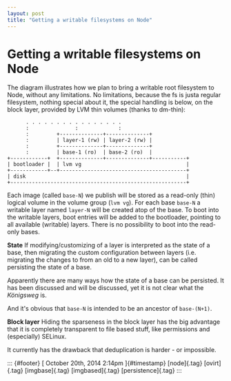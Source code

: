 ```yaml
---
layout: post
title: "Getting a writable filesystems on Node"
---
```



Getting a writable filesystems on Node
======================================

The diagram illustrates how we plan to bring a writable root filesystem
to Node, without any limitations. No limitations, because the fs is
justa regular filesystem, nothing special about it, the special handling
is below, on the block layer, provided by LVM thin volumes (thanks to
dm-thin):

          . . . . . . . . . . . . . . . . 
          :               :             :   
          :         +--------------+--------------+
          :         | layer-1 (rw) | layer-2 (rw) |
          :         +--------------+--------------+
          :         | base-1 (ro)  | base-2 (ro)  |
    +------------+  +--------------+--------------+-----------+
    | bootloader |  | lvm vg                                  |   
    +------------+--+-----------------------------------------+
    | disk                                                    |   
    +---------------------------------------------------------+

Each image (called `base-N`) we publish will be stored as a read-only
(thin) logical volume in the volume group (`lvm vg`). For each base
`base-N` a writable layer named `layer-N` will be created atop of the
base. To boot into the writable layers, boot entries will be added to
the bootloader, pointing to all available (writable) layers. There is no
possibility to boot into the read-only bases.

**State** If modifying/customizing of a layer is interpreted as the
state of a base, then migrating the custom configuration between layers
(i.e. migrating the changes to from an old to a new layer), can be
called persisting the state of a base.

Apparently there are many ways how the state of a base can be persisted.
It has been discussed and will be discussed, yet it is not clear what
the *Königsweg* is.

And it's obvious that `base-N` is intended to be an ancestor of
`base-(N+1)`.

**Block layer** Hiding the sparseness in the block layer has the big
advantage that it is completely transparent to file based stuff, like
permissions and (especially) SELinux.

It currently has the drawback that deduplication is harder - or
impossible.

::: {#footer}
[ October 20th, 2014 2:14pm ]{#timestamp} [node]{.tag} [ovirt]{.tag}
[imgbase]{.tag} [imgbased]{.tag} [persistence]{.tag}
:::

